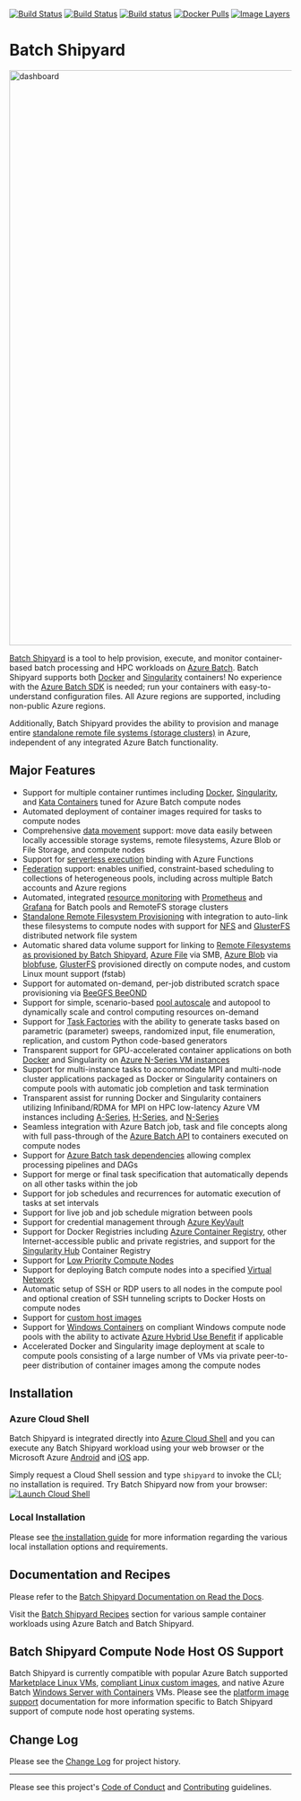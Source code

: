 [![Build Status](https://azurebatch.visualstudio.com/batch-shipyard/_apis/build/status/batch-shipyard-CI)](https://azurebatch.visualstudio.com/batch-shipyard/_build/latest?definitionId=11)
[![Build Status](https://travis-ci.org/Azure/batch-shipyard.svg?branch=master)](https://travis-ci.org/Azure/batch-shipyard)
[![Build status](https://ci.appveyor.com/api/projects/status/3a0j0gww57o6nkpw/branch/master?svg=true)](https://ci.appveyor.com/project/alfpark/batch-shipyard)
[![Docker Pulls](https://img.shields.io/docker/pulls/alfpark/batch-shipyard.svg)](https://hub.docker.com/r/alfpark/batch-shipyard)
[![Image Layers](https://images.microbadger.com/badges/image/alfpark/batch-shipyard:latest-cli.svg)](http://microbadger.com/images/alfpark/batch-shipyard)

# Batch Shipyard
<img src="https://azurebatchshipyard.blob.core.windows.net/github/README-dash.png" alt="dashboard" width="1024" />

[Batch Shipyard](https://github.com/Azure/batch-shipyard) is a tool to help
provision, execute, and monitor container-based batch processing and HPC
workloads on
[Azure Batch](https://azure.microsoft.com/services/batch/). Batch Shipyard
supports both [Docker](https://www.docker.com) and
[Singularity](https://www.sylabs.io) containers! No experience with the
[Azure Batch SDK](https://github.com/Azure/azure-batch-samples) is needed; run
your containers with easy-to-understand configuration files. All Azure
regions are supported, including non-public Azure regions.

Additionally, Batch Shipyard provides the ability to provision and manage
entire [standalone remote file systems (storage clusters)](http://batch-shipyard.readthedocs.io/en/latest/65-batch-shipyard-remote-fs/)
in Azure, independent of any integrated Azure Batch functionality.

## Major Features
* Support for multiple container runtimes including
[Docker](https://docker.com), [Singularity](https://www.sylabs.io), and
[Kata Containers](https://katacontainers.io/) tuned for Azure Batch
compute nodes
* Automated deployment of container images required for tasks to compute nodes
* Comprehensive [data movement](http://batch-shipyard.readthedocs.io/en/latest/70-batch-shipyard-data-movement/)
support: move data easily between locally accessible storage systems, remote
filesystems, Azure Blob or File Storage, and compute nodes
* Support for
[serverless execution](http://batch-shipyard.readthedocs.io/en/latest/60-batch-shipyard-site-extension/)
binding with Azure Functions
* [Federation](http://batch-shipyard.readthedocs.io/en/latest/68-batch-shipyard-federation/)
support: enables unified, constraint-based scheduling to collections of
heterogeneous pools, including across multiple Batch accounts and Azure
regions
* Automated, integrated
[resource monitoring](http://batch-shipyard.readthedocs.io/en/latest/66-batch-shipyard-resource-monitoring/)
with [Prometheus](https://prometheus.io/) and [Grafana](https://grafana.com/)
for Batch pools and RemoteFS storage clusters
* [Standalone Remote Filesystem Provisioning](http://batch-shipyard.readthedocs.io/en/latest/65-batch-shipyard-remote-fs/)
with integration to auto-link these filesystems to compute nodes with
support for [NFS](https://en.wikipedia.org/wiki/Network_File_System) and
[GlusterFS](https://www.gluster.org/) distributed network file system
* Automatic shared data volume support for linking to
[Remote Filesystems as provisioned by Batch Shipyard](http://batch-shipyard.readthedocs.io/en/latest/65-batch-shipyard-remote-fs/),
[Azure File](https://azure.microsoft.com/services/storage/files/)
via SMB, [Azure Blob](https://azure.microsoft.com/services/storage/blobs/)
via [blobfuse](https://github.com/Azure/azure-storage-fuse),
[GlusterFS](https://www.gluster.org/) provisioned directly on compute nodes,
and custom Linux mount support (fstab)
* Support for automated on-demand, per-job distributed scratch space
provisioning via [BeeGFS BeeOND](https://www.beegfs.io/wiki/BeeOND)
* Support for simple, scenario-based [pool autoscale](http://batch-shipyard.readthedocs.io/en/latest/30-batch-shipyard-autoscale/)
and autopool to dynamically scale and control computing resources on-demand
* Support for [Task Factories](http://batch-shipyard.readthedocs.io/en/latest/35-batch-shipyard-task-factory-merge-task/)
with the ability to generate tasks based on parametric (parameter) sweeps,
randomized input, file enumeration, replication, and custom Python code-based
generators
* Transparent support for GPU-accelerated container applications on both
[Docker](https://github.com/NVIDIA/nvidia-docker) and Singularity
on [Azure N-Series VM instances](https://docs.microsoft.com/azure/virtual-machines/linux/sizes-gpu)
* Support for multi-instance tasks to accommodate MPI and multi-node cluster
applications packaged as Docker or Singularity containers on compute pools
with automatic job completion and task termination
* Transparent assist for running Docker and Singularity containers utilizing
Infiniband/RDMA for MPI on HPC low-latency Azure VM instances including
[A-Series](https://docs.microsoft.com/azure/virtual-machines/linux/sizes-hpc),
[H-Series](https://docs.microsoft.com/azure/virtual-machines/linux/sizes-hpc),
and [N-Series](https://docs.microsoft.com/azure/virtual-machines/linux/sizes-gpu)
* Seamless integration with Azure Batch job, task and file concepts along with
full pass-through of the
[Azure Batch API](https://azure.microsoft.com/documentation/articles/batch-api-basics/)
to containers executed on compute nodes
* Support for [Azure Batch task dependencies](https://azure.microsoft.com/documentation/articles/batch-task-dependencies/)
allowing complex processing pipelines and DAGs
* Support for merge or final task specification that automatically depends
on all other tasks within the job
* Support for job schedules and recurrences for automatic execution of
tasks at set intervals
* Support for live job and job schedule migration between pools
* Support for credential management through
[Azure KeyVault](https://azure.microsoft.com/services/key-vault/)
* Support for Docker Registries including
[Azure Container Registry](https://azure.microsoft.com/services/container-registry/),
other Internet-accessible public and private registries, and support for
the [Singularity Hub](https://singularity-hub.org/) Container Registry
* Support for [Low Priority Compute Nodes](https://docs.microsoft.com/azure/batch/batch-low-pri-vms)
* Support for deploying Batch compute nodes into a specified
[Virtual Network](http://batch-shipyard.readthedocs.io/en/latest/64-batch-shipyard-byovnet/)
* Automatic setup of SSH or RDP users to all nodes in the compute pool and
optional creation of SSH tunneling scripts to Docker Hosts on compute nodes
* Support for [custom host images](http://batch-shipyard.readthedocs.io/en/latest/63-batch-shipyard-custom-images/)
* Support for [Windows Containers](https://docs.microsoft.com/virtualization/windowscontainers/about/)
on compliant Windows compute node pools with the ability to activate
[Azure Hybrid Use Benefit](https://azure.microsoft.com/pricing/hybrid-benefit/)
if applicable
* Accelerated Docker and Singularity image deployment at scale to compute
pools consisting of a large number of VMs via private peer-to-peer
distribution of container images among the compute nodes

## Installation
### Azure Cloud Shell
Batch Shipyard is integrated directly into
[Azure Cloud Shell](https://docs.microsoft.com/azure/cloud-shell/overview)
and you can execute any Batch Shipyard workload using your web browser or
the Microsoft Azure [Android](https://play.google.com/store/apps/details?id=com.microsoft.azure&hl=en)
and [iOS](https://itunes.apple.com/us/app/microsoft-azure/id1219013620?mt=8)
app.

Simply request a Cloud Shell session and type `shipyard` to invoke the CLI;
no installation is required. Try Batch Shipyard now from your browser:
[![Launch Cloud Shell](https://shell.azure.com/images/launchcloudshell.png "Launch Cloud Shell")](https://shell.azure.com)

### Local Installation
Please see [the installation guide](http://batch-shipyard.readthedocs.io/en/latest/01-batch-shipyard-installation/)
for more information regarding the various local installation options and
requirements.

## Documentation and Recipes
Please refer to the
[Batch Shipyard Documentation on Read the Docs](http://batch-shipyard.readthedocs.io/).

Visit the
[Batch Shipyard Recipes](https://github.com/Azure/batch-shipyard/blob/master/recipes)
section for various sample container workloads using Azure Batch and Batch
Shipyard.

## Batch Shipyard Compute Node Host OS Support
Batch Shipyard is currently compatible with popular Azure Batch supported
[Marketplace Linux VMs](https://docs.microsoft.com/azure/virtual-machines/linux/endorsed-distros),
[compliant Linux custom images](http://batch-shipyard.readthedocs.io/en/latest/63-batch-shipyard-custom-images/),
and native Azure Batch
[Windows Server with Containers](https://azuremarketplace.microsoft.com/marketplace/apps/Microsoft.WindowsServer?tab=Overview)
VMs. Please see the
[platform image support](http://batch-shipyard.readthedocs.io/en/latest/25-batch-shipyard-platform-image-support/)
documentation for more information specific to Batch Shipyard support of
compute node host operating systems.

## Change Log
Please see the
[Change Log](http://batch-shipyard.readthedocs.io/en/latest/CHANGELOG/)
for project history.

* * *
Please see this project's [Code of Conduct](CODE_OF_CONDUCT.md) and
[Contributing](CONTRIBUTING.md) guidelines.
